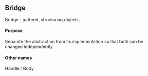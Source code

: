 ## Bridge

Bridge - patternt, structuring objects.

#### Purpose

Separate the abstraction from its implementation so that both can be changed independently

#### Other names

Handle / Body
